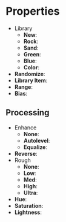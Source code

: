 

# Properties

- Library
  - **New**: <desc>
  - **Rock**: <desc>
  - **Sand**: <desc>
  - **Green**: <desc>
  - **Blue**: <desc>
  - **Color**: <desc>
- **Randomize**: 
- **Library Item**: 
- **Range**: 
- **Bias**: 

## Processing

- Enhance
  - **None**: <desc>
  - **Autolevel**: <desc>
  - **Equalize**: <desc>
- **Reverse**: 
- Rough
  - **None**: <desc>
  - **Low**: <desc>
  - **Med**: <desc>
  - **High**: <desc>
  - **Ultra**: <desc>
- **Hue**: 
- **Saturation**: 
- **Lightness**: 




